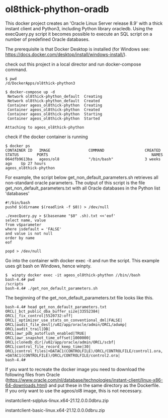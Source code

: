 # ol8thick-phython-oradb
This docker project creates an 'Oracle Linux Server release 8.9' with a thick instant client and Python3, including Python library oracledb.
Using the execQuery.py script it becomes possible to execute an SQL script on a number of predefined Oracle databases.

The prerequisite is that Docker Desktop is installed (for Windows see: https://docs.docker.com/desktop/install/windows-install/).

check out this project in a local director and run docker-compose command.
```
$ pwd
/d/DockerApps/ol8thick-phython3

$ docker-compose up -d
 Network ol8thick-phython_default  Creating
 Network ol8thick-phython_default  Created
 Container ageos_ol8thick-phython  Creating
 Container ageos_ol8thick-phython  Created
 Container ageos_ol8thick-phython  Starting
 Container ageos_ol8thick-phython  Started

Attaching to ageos_ol8thick-phython
```
check if the docker container is running
```
$ docker ps
CONTAINER ID   IMAGE                 COMMAND                  CREATED        STATUS        PORTS                                              NAMES
064dfb9613ba   ageos/ol8             "/bin/bash"              3 weeks ago    Up 27 hours                                                      ageos_ol8thick-phython
```
For example, the script below get_non_default_parameters.sh retrieves all non-standard oracle parameters. The output of this script is the file get_non_default_parameters.txt with all Oracle databases in the Python list 'databases'
```
#!/bin/bash
pushd $(dirname $(readlink -f $0)) > /dev/null

./execQuery.py > $(basename "$0" .sh).txt <<'eof'
select name, value
from v$parameter
where isdefault = 'FALSE'
and value is not null
order by name
eof

popd > /dev/null
```
Go into the container with docker exec -it and run the script. This example uses git bash on Windows, hence winpty.

```
$  winpty docker exec -it ageos_ol8thick-phython //bin//bash
bash-4.4# pwd
/scripts
bash-4.4# ./get_non_default_parameters.sh
```
The beginning of the get_non_default_parameters.txt file looks like this.
```
bash-4.4# head get_non_default_parameters.txt
ORCL|_bct_public_dba_buffer_size|33552384|
ORCL|_fix_control|5520732:off|
ORCL|_optimizer_use_stats_on_conventional_dml|FALSE|
ORCL|audit_file_dest|/u02/app/oracle/admin/ORCL/adump|
ORCL|audit_trail|DB|
ORCL|awr_pdb_autoflush_enabled|TRUE|
ORCL|awr_snapshot_time_offset|1000000|
ORCL|clonedb_dir|/u02/app/oracle/admin/ORCL/scbf|
ORCL|control_file_record_keep_time|30|
ORCL|control_files|+DATAC1(CONTROLFILE)/ORCL/CONTROLFILE/control1.ora, +DATAC1(CONTROLFILE)/ORCL/CONTROLFILE/control2.ora|
bash-4.4#
```

If you want to recreate the docker image you need to download the following files from Oracle (https://www.oracle.com/nl/database/technologies/instant-client/linux-x86-64-downloads.html) and put these in the same directory as the Dockerfile. If you only want to use the ageos/ol8 image, this is not necessary.

instantclient-sqlplus-linux.x64-21.12.0.0.0dbru.zip

instantclient-basic-linux.x64-21.12.0.0.0dbru.zip
